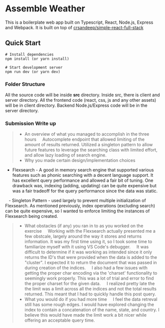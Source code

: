 # Assemble Weather

This is a boilerplate web app built on Typescript, React, Node.js, Express and Webpack. It is built on top of [crsandeep/simple-react-full-stack](https://github.com/crsandeep/simple-react-full-stack)

## Quick Start

```
# Install dependencies
npm install (or yarn install)

# Start development server
npm run dev (or yarn dev)
```

### Folder Structure

All the source code will be inside **src** directory. Inside src, there is client and server directory. All the frontend code (react, css, js and any other assets) will be in client directory. Backend Node.js/Express code will be in the server directory.

### Submission Write up
>- An overview of what you managed to accomplish in the three hours
    
   Autocomplete endpoint that allowed limiting of the amount of results returned. Utilized a singleton pattern to allow future features to leverage the searching class with limited effort, and allow lazy loading of search engine.
>- Why you made certain design/implementation choices
   
   - Flexsearch - A good in memory search engine that supported various features such as phonic searching with a decent language support. It has excellent query performance and allowed a fair bit of tuning. One drawback was, indexing (adding, updating) can be quite expensive but was a fair tradeoff for the query performance since the data was static. 

   - Singleton Pattern - used largely to prevent multiple initialization of Flexsearch. As mentioned previously, index operations (excluding search) can be quite expensive, so I wanted to enforce limiting the instances of Flexsearch being created. 

> - What obstacles (if any) you ran in to as you worked on the exercise
    
   Working with the Flexsearch actually presented me a few obstcale, largely around the way it stores and returns information. It was my first time using it, so I took some time to familiarize myself with it using VS Code's debugger.  
   It was difficult to determine if it was working as intended since it only returns the ID's that were provided when the data is added to the "cluster". I expected it to return the document that was passed in during creation of the indices.  
   I also had a few issues with getting the proper char encoding via the 'charset' functionality to seemingly work properly. This was a lot of trial and error to find the proper charset for the given data.  
   I realized pretty late the the limit was a limit across all the indices and not the total results returned. This meant that I had to quickly handle this post query.  
> - What you would do if you had more time
    
   I feel the data retreval still has some rough edges. I would have explored changing the index to contain a concatenation of the name, state, and country. I believe this would have made the limit work a bit nicer while offering an acceptable query time. 
